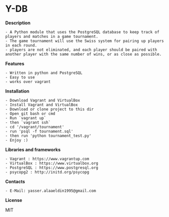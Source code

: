 Y-DB
=============

**Description**

    - A Python module that uses the PostgreSQL database to keep track of players and matches in a game tournament.
    - The game tournament will use the Swiss system for pairing up players in each round.
    - players are not eliminated, and each player should be paired with another player with the same number of wins, or as close as possible.

**Features**

    - Written in python and PostgreSQL
    - Easy to use
    - works over vagrant

**Installation**

    - Download Vagrant and VirtualBox
    - Install Vagrant and VirtualBox
    - Download or clone project to this dir
    - Open git bash or cmd
    - Run `vagrant up`
    - then `vagrant ssh`
    - cd '/vagrant/tournament'
    - run 'psql -f tournament.sql'
    - then run 'python tournament_test.py'
    - Enjoy :)

**Libraries and frameworks**

    - Vagrant : https://www.vagrantup.com
    - VirtualBox : https://www.virtualbox.org
    - PostgreSQL : https://www.postgresql.org
    - psycopg2 : http://initd.org/psycopg

**Contacts**

    - E-Mail: yasser.alaaeldin1995@gmail.com

**License**

MIT
